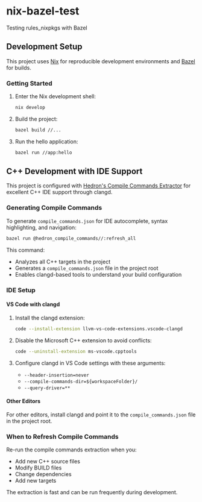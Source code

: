 # nix-bazel-test
Testing rules_nixpkgs with Bazel

## Development Setup

This project uses [Nix](https://nixos.org/) for reproducible development environments and [Bazel](https://bazel.build/) for builds.

### Getting Started

1. Enter the Nix development shell:
   ```bash
   nix develop
   ```

2. Build the project:
   ```bash
   bazel build //...
   ```

3. Run the hello application:
   ```bash
   bazel run //app:hello
   ```

## C++ Development with IDE Support

This project is configured with [Hedron's Compile Commands Extractor](https://github.com/hedronvision/bazel-compile-commands-extractor) for excellent C++ IDE support through clangd.

### Generating Compile Commands

To generate `compile_commands.json` for IDE autocomplete, syntax highlighting, and navigation:

```bash
bazel run @hedron_compile_commands//:refresh_all
```

This command:
- Analyzes all C++ targets in the project
- Generates a `compile_commands.json` file in the project root
- Enables clangd-based tools to understand your build configuration

### IDE Setup

#### VS Code with clangd

1. Install the clangd extension:
   ```bash
   code --install-extension llvm-vs-code-extensions.vscode-clangd
   ```

2. Disable the Microsoft C++ extension to avoid conflicts:
   ```bash
   code --uninstall-extension ms-vscode.cpptools
   ```

3. Configure clangd in VS Code settings with these arguments:
   - `--header-insertion=never`
   - `--compile-commands-dir=${workspaceFolder}/`
   - `--query-driver=**`

#### Other Editors

For other editors, install clangd and point it to the `compile_commands.json` file in the project root.

### When to Refresh Compile Commands

Re-run the compile commands extraction when you:
- Add new C++ source files
- Modify BUILD files
- Change dependencies
- Add new targets

The extraction is fast and can be run frequently during development.
